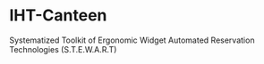 # IHT-Canteen
Systematized Toolkit of Ergonomic Widget Automated Reservation Technologies (S.T.E.W.A.R.T)
